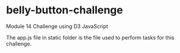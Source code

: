 # belly-button-challenge
Module 14 Challenge using D3 JavaScript

The app.js file in static folder is the file used to perform tasks for this challenge.
